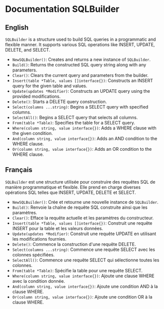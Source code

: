 # Documentation SQLBuilder

## English

`SQLBuilder` is a structure used to build SQL queries in a programmatic and flexible manner. It supports various SQL operations like INSERT, UPDATE, DELETE, and SELECT.

- `NewSQLBuilder()`: Creates and returns a new instance of `SQLBuilder`.
- `Build()`: Returns the constructed SQL query string along with any parameters.
- `Clear()`: Clears the current query and parameters from the builder.
- `Insert(table *Table, values []interface{})`: Constructs an INSERT query for the given table and values.
- `Update(updates *Modifier)`: Constructs an UPDATE query using the provided modifications.
- `Delete()`: Starts a DELETE query construction.
- `Select(columns ...string)`: Begins a SELECT query with specified columns.
- `SelectAll()`: Begins a SELECT query that selects all columns.
- `From(table *Table)`: Specifies the table for a SELECT query.
- `Where(column string, value interface{})`: Adds a WHERE clause with the given condition.
- `And(column string, value interface{})`: Adds an AND condition to the WHERE clause.
- `Or(column string, value interface{})`: Adds an OR condition to the WHERE clause.

## Français

`SQLBuilder` est une structure utilisée pour construire des requêtes SQL de manière programmatique et flexible. Elle prend en charge diverses opérations SQL telles que INSERT, UPDATE, DELETE et SELECT.

- `NewSQLBuilder()`: Crée et retourne une nouvelle instance de `SQLBuilder`.
- `Build()`: Renvoie la chaîne de requête SQL construite ainsi que les paramètres.
- `Clear()`: Efface la requête actuelle et les paramètres du constructeur.
- `Insert(table *Table, values []interface{})`: Construit une requête INSERT pour la table et les valeurs données.
- `Update(updates *Modifier)`: Construit une requête UPDATE en utilisant les modifications fournies.
- `Delete()`: Commence la construction d'une requête DELETE.
- `Select(columns ...string)`: Commence une requête SELECT avec les colonnes spécifiées.
- `SelectAll()`: Commence une requête SELECT qui sélectionne toutes les colonnes.
- `From(table *Table)`: Spécifie la table pour une requête SELECT.
- `Where(column string, value interface{})`: Ajoute une clause WHERE avec la condition donnée.
- `And(column string, value interface{})`: Ajoute une condition AND à la clause WHERE.
- `Or(column string, value interface{})`: Ajoute une condition OR à la clause WHERE.
